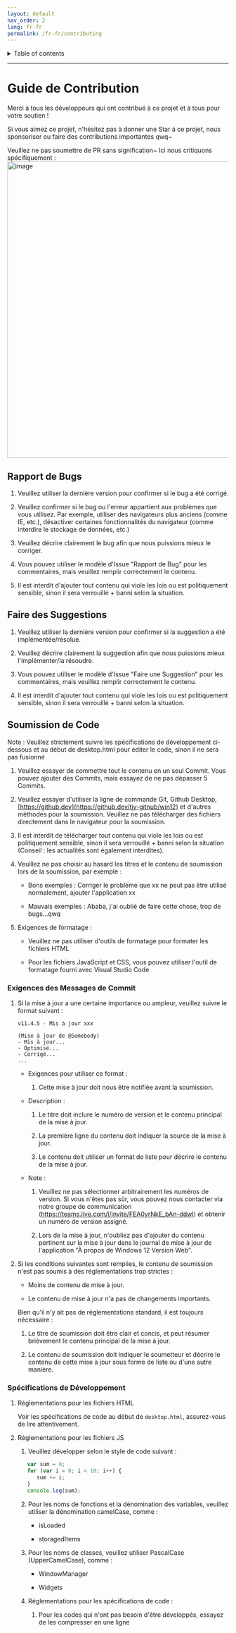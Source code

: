 ```yaml
---
layout: default
nav_order: 2
lang: fr-fr
permalink: /fr-fr/contributing
---
```


<details close markdown="block">
  <summary>
    Table of contents
  </summary>
  {: .text-delta }
- TOC
{:toc}
</details>

---
# Guide de Contribution

Merci à tous les développeurs qui ont contribué à ce projet et à tous pour votre soutien !

Si vous aimez ce projet, n'hésitez pas à donner une Star à ce projet, nous sponsoriser ou faire des contributions importantes qwq~

Veuillez ne pas soumettre de PR sans signification~ Ici nous critiquons spécifiquement :
<img width="673" alt="image" src="https://github.com/tjy-gitnub/win12/assets/121747915/2da6f2d8-369a-4ef7-a87e-7ac4ecacd78b">

## Rapport de Bugs

1. Veuillez utiliser la dernière version pour confirmer si le bug a été corrigé.

2. Veuillez confirmer si le bug ou l'erreur appartient aux problèmes que vous utilisez. Par exemple, utiliser des navigateurs plus anciens (comme IE, etc.), désactiver certaines fonctionnalités du navigateur (comme interdire le stockage de données, etc.)

3. Veuillez décrire clairement le bug afin que nous puissions mieux le corriger.

4. Vous pouvez utiliser le modèle d'Issue "Rapport de Bug" pour les commentaires, mais veuillez remplir correctement le contenu.

5. Il est interdit d'ajouter tout contenu qui viole les lois ou est politiquement sensible, sinon il sera verrouillé + banni selon la situation.

## Faire des Suggestions

1. Veuillez utiliser la dernière version pour confirmer si la suggestion a été implémentée/résolue.

2. Veuillez décrire clairement la suggestion afin que nous puissions mieux l'implémenter/la résoudre.

3. Vous pouvez utiliser le modèle d'Issue "Faire une Suggestion" pour les commentaires, mais veuillez remplir correctement le contenu.

4. Il est interdit d'ajouter tout contenu qui viole les lois ou est politiquement sensible, sinon il sera verrouillé + banni selon la situation.

## Soumission de Code

Note : Veuillez strictement suivre les spécifications de développement ci-dessous et au début de desktop.html pour éditer le code, sinon il ne sera pas fusionné

1. Veuillez essayer de commettre tout le contenu en un seul Commit. Vous pouvez ajouter des Commits, mais essayez de ne pas dépasser 5 Commits.

2. Veuillez essayer d'utiliser la ligne de commande Git, Github Desktop, [https://github.dev](https://github.dev/tjy-gitnub/win12) et d'autres méthodes pour la soumission. Veuillez ne pas télécharger des fichiers directement dans le navigateur pour la soumission.

3. Il est interdit de télécharger tout contenu qui viole les lois ou est politiquement sensible, sinon il sera verrouillé + banni selon la situation (Conseil : les actualités sont également interdites).

4. Veuillez ne pas choisir au hasard les titres et le contenu de soumission lors de la soumission, par exemple :

   - Bons exemples : Corriger le problème que xx ne peut pas être utilisé normalement, ajouter l'application xx
  
   - Mauvais exemples : Ababa, j'ai oublié de faire cette chose, trop de bugs...qwq

5. Exigences de formatage :

   - Veuillez ne pas utiliser d'outils de formatage pour formater les fichiers HTML

   - Pour les fichiers JavaScript et CSS, vous pouvez utiliser l'outil de formatage fourni avec Visual Studio Code

### Exigences des Messages de Commit

   1. Si la mise à jour a une certaine importance ou ampleur, veuillez suivre le format suivant :

      ```
      v11.4.5 - Mis à jour xxx

      (Mise à jour de @Somebody)
      - Mis à jour...
      - Optimisé...
      - Corrigé...
      ...
      ```

      - Exigences pour utiliser ce format :

         1. Cette mise à jour doit nous être notifiée avant la soumission.

      - Description :

         1. Le titre doit inclure le numéro de version et le contenu principal de la mise à jour.

         2. La première ligne du contenu doit indiquer la source de la mise à jour.

         3. Le contenu doit utiliser un format de liste pour décrire le contenu de la mise à jour.

      - Note :

         1. Veuillez ne pas sélectionner arbitrairement les numéros de version. Si vous n'êtes pas sûr, vous pouvez nous contacter via notre groupe de communication (<https://teams.live.com/l/invite/FEA0yrNkE_bAn-ddwI>) et obtenir un numéro de version assigné.

         2. Lors de la mise à jour, n'oubliez pas d'ajouter du contenu pertinent sur la mise à jour dans le journal de mise à jour de l'application "À propos de Windows 12 Version Web".

   2. Si les conditions suivantes sont remplies, le contenu de soumission n'est pas soumis à des réglementations trop strictes :

      - Moins de contenu de mise à jour.

      - Le contenu de mise à jour n'a pas de changements importants.

      Bien qu'il n'y ait pas de réglementations standard, il est toujours nécessaire :

         1. Le titre de soumission doit être clair et concis, et peut résumer brièvement le contenu principal de la mise à jour.

         2. Le contenu de soumission doit indiquer le soumetteur et décrire le contenu de cette mise à jour sous forme de liste ou d'une autre manière.

### Spécifications de Développement

1. Réglementations pour les fichiers HTML

   Voir les spécifications de code au début de `desktop.html`, assurez-vous de lire attentivement.

2. Réglementations pour les fichiers JS

   1. Veuillez développer selon le style de code suivant :

   ```js
      var sum = 0;
      for (var i = 0; i < 10; i++) {
         sum += i;
      }
      console.log(sum);
   ```

   2. Pour les noms de fonctions et la dénomination des variables, veuillez utiliser la dénomination camelCase, comme :

      - isLoaded

      - storagedItems

   3. Pour les noms de classes, veuillez utiliser PascalCase (UpperCamelCase), comme :

      - WindowManager

      - Widgets

   4. Réglementations pour les spécifications de code :

      1. Pour les codes qui n'ont pas besoin d'être développés, essayez de les compresser en une ligne
